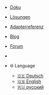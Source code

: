 * [Doku](/README)
* [Lösungen](bib/)
* [Adapterreferenz](adapterref/adapterliste)
* [Blog](http://iobroker.net/docu/?cat=1&lang=de)
* [Forum](https://forum.iobroker.net)
* []()

* 🌐 Language
  * [:de: Deutsch](/README)
  * [:gb: English](/_en/)
  * [:ru: русский](/_ru/)